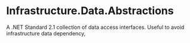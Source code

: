 # Infrastructure.Data.Abstractions
A .NET Standard 2.1 collection of data access interfaces. Useful to avoid infrastructure data dependency,
